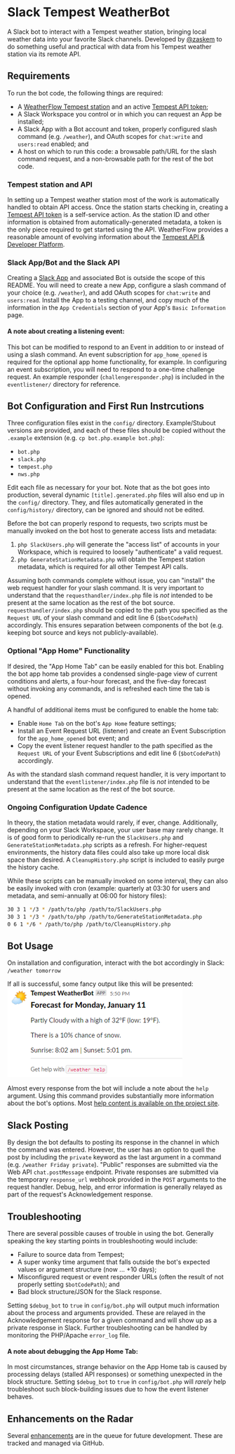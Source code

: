 # Slack Tempest WeatherBot
A Slack bot to interact with a Tempest weather station, bringing local weather data into your favorite Slack channels. Developed by [@zaskem](https://github.com/zaskem) to do something useful and practical with data from his Tempest weather station via its remote API.

## Requirements
To run the bot code, the following things are required:

* A [WeatherFlow Tempest station](https://weatherflow.com/tempest-weather-system/) and an active [Tempest API token](https://tempestwx.com/settings/tokens);
* A Slack Workspace you control or in which you can request an App be installed;
* A Slack App with a Bot account and token, properly configured slash command (e.g. `/weather`), and OAuth scopes for `chat:write` and `users:read` enabled; and
* A host on which to run this code: a browsable path/URL for the slash command request, and a non-browsable path for the rest of the bot code.

### Tempest station and API
In setting up a Tempest weather station most of the work is automatically handled to obtain API access. Once the station starts checking in, creating a [Tempest API token](https://tempestwx.com/settings/tokens) is a self-service action. As the station ID and other information is obtained from automatically-generated metadata, a token is the only piece required to get started using the API. WeatherFlow provides a reasonable amount of evolving information about the [Tempest API & Developer Platform](https://weatherflow.github.io/Tempest/).

### Slack App/Bot and the Slack API
Creating a [Slack App](https://api.slack.com/apps/) and associated Bot is outside the scope of this README. You will need to create a new App, configure a slash command of your choice (e.g. `/weather`), and add OAuth scopes for `chat:write` and `users:read`. Install the App to a testing channel, and copy much of the information in the `App Credentials` section of your App's `Basic Information` page.

#### A note about creating a listening event:
This bot can be modified to respond to an Event in addition to or instead of using a slash command. An event subscription for `app_home_opened` is required for the optional app home functionality, for example. In configuring an event subscription, you will need to respond to a one-time challenge request. An example responder (`challengeresponder.php`) is included in the `eventlistener/` directory for reference.

## Bot Configuration and First Run Instrcutions
Three configuration files exist in the `config/` directory. Example/Stubout versions are provided, and each of these files should be copied without the `.example` extension (e.g. `cp bot.php.example bot.php`):

* `bot.php`
* `slack.php`
* `tempest.php`
* `nws.php`

Edit each file as necessary for your bot. Note that as the bot goes into production, several dynamic `[title].generated.php` files will also end up in the `config/` directory. They, and files automatically generated in the `config/history/` directory, can be ignored and should not be edited.

Before the bot can properly respond to requests, two scripts must be manually invoked on the bot host to generate access lists and metadata:
1. `php SlackUsers.php` will generate the "access list" of accounts in your Workspace, which is required to loosely "authenticate" a valid request.
2. `php GenerateStationMetadata.php` will obtain the Tempest station metadata, which is required for all other Tempest API calls.

Assuming both commands complete without issue, you can "install" the web request handler for your slash command. It is very important to understand that the `requesthandler/index.php` file is _not_ intended to be present at the same location as the rest of the bot source. `requesthandler/index.php` should be copied to the path you specified as the `Request URL` of your slash command and edit line 6 (`$botCodePath`) accordingly. This ensures separation between components of the bot (e.g. keeping bot source and keys not publicly-available).

### Optional "App Home" Functionality
If desired, the "App Home Tab" can be easily enabled for this bot. Enabling the bot app home tab provides a condensed single-page view of current conditions and alerts, a four-hour forecast, and the five-day forecast without invoking any commands, and is refreshed each time the tab is opened.

A handful of additional items must be configured to enable the home tab:
* Enable `Home Tab` on the bot's `App Home` feature settings;
* Install an Event Request URL (listener) and create an Event Subscription for the `app_home_opened` bot event; and
* Copy the event listener request handler to the path specified as the `Request URL` of your Event Subscriptions and edit line 6 (`$botCodePath`) accordingly.

As with the standard slash command request handler, it is very important to understand that the `eventlistener/index.php` file is _not_ intended to be present at the same location as the rest of the bot source.

### Ongoing Configuration Update Cadence
In theory, the station metadata would rarely, if ever, change. Additionally, depending on your Slack Workspace, your user base may rarely change. It is of good form to periodically re-run the `SlackUsers.php` and `GenerateStationMetadata.php` scripts as a refresh. For higher-request environments, the history data files could also take up more local disk space than desired. A `CleanupHistory.php` script is included to easily purge the history cache.

While these scripts can be manually invoked on some interval, they can also be easily invoked with cron (example: quarterly at 03:30 for users and metadata, and semi-annually at 06:00 for history files):
```bash
30 3 1 */3 * /path/to/php /path/to/SlackUsers.php
30 3 1 */3 * /path/to/php /path/to/GenerateStationMetadata.php
0 6 1 */6 * /path/to/php /path/to/CleanupHistory.php
```

## Bot Usage
On installation and configuration, interact with the bot accordingly in Slack: `/weather tomorrow`

If all is successful, some fancy output like this will be presented:
![Example image of "tomorrow" forecast](https://github.com/zaskem/slackbot-tempestweather/blob/main/images/tomorrow.png?raw=true)

Almost every response from the bot will include a note about the `help` argument. Using this command provides substantially more information about the bot's options. Most [help content is available on the project site](https://tempestweatherbot.mzonline.com/help.html).

## Slack Posting
By design the bot defaults to posting its response in the channel in which the command was entered. However, the user has an option to quell the post by including the `private` keyword as the last argument in a command (e.g. `/weather Friday private`). "Public" responses are submitted via the Web API `chat.postMessage` endpoint. Private responses are submitted via the temporary `response_url` webhook provided in the `POST` arguments to the request handler. Debug, help, and error information is generally relayed as part of the request's Acknowledgement response.

## Troubleshooting
There are several possible causes of trouble in using the bot. Generally speaking the key starting points in troubleshooting would include:

* Failure to source data from Tempest;
* A super wonky time argument that falls outside the bot's expected values or argument structure (now ... +10 days);
* Misconfigured request or event responder URLs (often the result of not properly setting `$botCodePath`); and
* Bad block structure/JSON for the Slack response.

Setting `$debug_bot` to `true` in `config/bot.php` will output much information about the process and arguments provided. These are relayed in the Acknowledgement response for a given command and will show up as a private response in Slack. Further troubleshooting can be handled by monitoring the PHP/Apache `error_log` file.

#### A note about debugging the App Home Tab:
In most circumstances, strange behavior on the App Home tab is caused by processing delays (stalled API responses) or something unexpected in the block structure. Setting `$debug_bot` to `true` in `config/bot.php` will _rarely_ help troubleshoot such block-building issues due to how the event listener behaves.

## Enhancements on the Radar
Several [enhancements](https://github.com/zaskem/slackbot-tempestweather/labels/enhancement) are in the queue for future development. These are tracked and managed via GitHub.